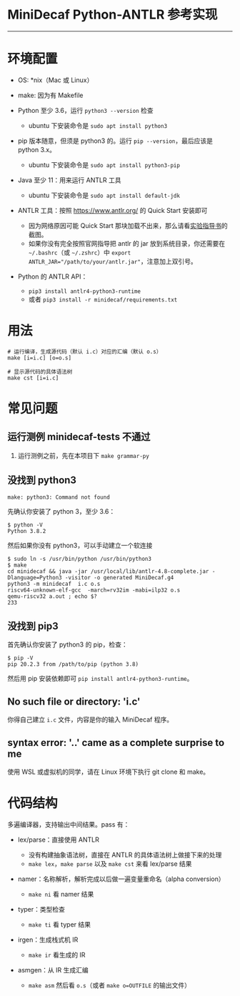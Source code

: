 # MiniDecaf Python-ANTLR 参考实现

------------------------------------------------------------------------------

# 环境配置
* OS: *nix（Mac 或 Linux）

* make: 因为有 Makefile

* Python 至少 3.6，运行 `python3 --version` 检查
  - ubuntu 下安装命令是 `sudo apt install python3`

* pip 版本随意，但须是 python3 的。运行 `pip --version`，最后应该是 python 3.x。
  - ubuntu 下安装命令是 `sudo apt install python3-pip`

* Java 至少 11：用来运行 ANTLR 工具
  - ubuntu 下安装命令是 `sudo apt install default-jdk`

* ANTLR 工具：按照 https://www.antlr.org/ 的 Quick Start 安装即可
  - 因为网络原因可能 Quick Start 那块加载不出来，那么请看[实验指导书](https://decaf-lang.github.io/minidecaf-tutorial/docs/lab1/part2.html)的截图。
  - 如果你没有完全按照官网指导把 antlr 的 jar 放到系统目录，你还需要在 `~/.bashrc`（或 `~/.zshrc`）中 `export ANTLR_JAR="/path/to/your/antlr.jar"`，注意加上双引号。

* Python 的 ANTLR API：
  - `pip3 install antlr4-python3-runtime`
  - 或者 `pip3 install -r minidecaf/requirements.txt`

# 用法
```
# 运行编译，生成源代码（默认 i.c）对应的汇编（默认 o.s）
make [i=i.c] [o=o.s]

# 显示源代码的具体语法树
make cst [i=i.c]
```

# 常见问题
## 运行测例 minidecaf-tests 不通过
1. 运行测例之前，先在本项目下 `make grammar-py`

## 没找到 python3
```
make: python3: Command not found
```

先确认你安装了 python 3，至少 3.6：
```
$ python -V
Python 3.8.2
```

然后如果你没有 python3，可以手动建立一个软连接
```
$ sudo ln -s /usr/bin/python /usr/bin/python3
$ make
cd minidecaf && java -jar /usr/local/lib/antlr-4.8-complete.jar -Dlanguage=Python3 -visitor -o generated MiniDecaf.g4
python3 -m minidecaf  i.c o.s
riscv64-unknown-elf-gcc  -march=rv32im -mabi=ilp32 o.s
qemu-riscv32 a.out ; echo $?
233
```

## 没找到 pip3
首先确认你安装了 python3 的 pip，检查：
```
$ pip -V
pip 20.2.3 from /path/to/pip (python 3.8)
```

然后用 pip 安装依赖即可 `pip install antlr4-python3-runtime`。

## No such file or directory: 'i.c'
你得自己建立 `i.c` 文件，内容是你的输入 MiniDecaf 程序。

## syntax error: '..' came as a complete surprise to me
使用 WSL 或虚拟机的同学，请在 Linux 环境下执行 git clone 和 make。

# 代码结构
多遍编译器，支持输出中间结果。pass 有：

* lex/parse：直接使用 ANTLR
  - 没有构建抽象语法树，直接在 ANTLR 的具体语法树上做接下来的处理
  - `make lex`，`make parse` 以及 `make cst` 来看 lex/parse 结果

* namer：名称解析，解析完成以后做一遍变量重命名（alpha conversion）
  - `make ni` 看 namer 结果

* typer：类型检查
  - `make ti` 看 typer 结果

* irgen：生成栈式机 IR
  - `make ir` 看生成的 IR

* asmgen：从 IR 生成汇编
  - `make asm` 然后看 `o.s`（或者 `make o=OUTFILE` 的输出文件）

